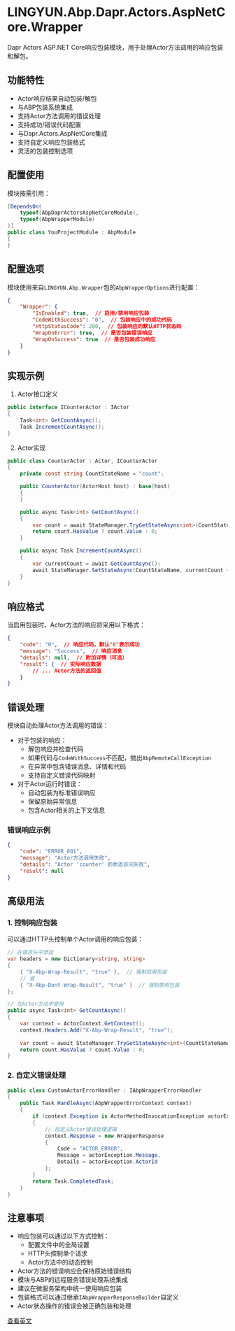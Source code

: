 # LINGYUN.Abp.Dapr.Actors.AspNetCore.Wrapper

Dapr Actors ASP.NET Core响应包装模块，用于处理Actor方法调用的响应包装和解包。

## 功能特性

* Actor响应结果自动包装/解包
* 与ABP包装系统集成
* 支持Actor方法调用的错误处理
* 支持成功/错误代码配置
* 与Dapr.Actors.AspNetCore集成
* 支持自定义响应包装格式
* 灵活的包装控制选项

## 配置使用

模块按需引用：

```csharp
[DependsOn(
    typeof(AbpDaprActorsAspNetCoreModule),
    typeof(AbpWrapperModule)
)]
public class YouProjectModule : AbpModule
{
}
```

## 配置选项

模块使用来自`LINGYUN.Abp.Wrapper`包的`AbpWrapperOptions`进行配置：

```json
{
    "Wrapper": {
        "IsEnabled": true,  // 启用/禁用响应包装
        "CodeWithSuccess": "0",  // 包装响应中的成功代码
        "HttpStatusCode": 200,  // 包装响应的默认HTTP状态码
        "WrapOnError": true,  // 是否包装错误响应
        "WrapOnSuccess": true  // 是否包装成功响应
    }
}
```

## 实现示例

1. Actor接口定义

```csharp
public interface ICounterActor : IActor
{
    Task<int> GetCountAsync();
    Task IncrementCountAsync();
}
```

2. Actor实现

```csharp
public class CounterActor : Actor, ICounterActor
{
    private const string CountStateName = "count";

    public CounterActor(ActorHost host) : base(host)
    {
    }

    public async Task<int> GetCountAsync()
    {
        var count = await StateManager.TryGetStateAsync<int>(CountStateName);
        return count.HasValue ? count.Value : 0;
    }

    public async Task IncrementCountAsync()
    {
        var currentCount = await GetCountAsync();
        await StateManager.SetStateAsync(CountStateName, currentCount + 1);
    }
}
```

## 响应格式

当启用包装时，Actor方法的响应将采用以下格式：

```json
{
    "code": "0",  // 响应代码，默认"0"表示成功
    "message": "Success",  // 响应消息
    "details": null,  // 附加详情（可选）
    "result": {  // 实际响应数据
        // ... Actor方法的返回值
    }
}
```

## 错误处理

模块自动处理Actor方法调用的错误：
* 对于包装的响应：
  * 解包响应并检查代码
  * 如果代码与`CodeWithSuccess`不匹配，抛出`AbpRemoteCallException`
  * 在异常中包含错误消息、详情和代码
  * 支持自定义错误代码映射
* 对于Actor运行时错误：
  * 自动包装为标准错误响应
  * 保留原始异常信息
  * 包含Actor相关的上下文信息

### 错误响应示例

```json
{
    "code": "ERROR_001",
    "message": "Actor方法调用失败",
    "details": "Actor 'counter' 的状态访问失败",
    "result": null
}
```

## 高级用法

### 1. 控制响应包装

可以通过HTTP头控制单个Actor调用的响应包装：

```csharp
// 在请求头中添加
var headers = new Dictionary<string, string>
{
    { "X-Abp-Wrap-Result", "true" },  // 强制启用包装
    // 或
    { "X-Abp-Dont-Wrap-Result", "true" }  // 强制禁用包装
};

// 在Actor方法中使用
public async Task<int> GetCountAsync()
{
    var context = ActorContext.GetContext();
    context.Headers.Add("X-Abp-Wrap-Result", "true");
    
    var count = await StateManager.TryGetStateAsync<int>(CountStateName);
    return count.HasValue ? count.Value : 0;
}
```

### 2. 自定义错误处理

```csharp
public class CustomActorErrorHandler : IAbpWrapperErrorHandler
{
    public Task HandleAsync(AbpWrapperErrorContext context)
    {
        if (context.Exception is ActorMethodInvocationException actorException)
        {
            // 自定义Actor错误处理逻辑
            context.Response = new WrapperResponse
            {
                Code = "ACTOR_ERROR",
                Message = actorException.Message,
                Details = actorException.ActorId
            };
        }
        return Task.CompletedTask;
    }
}
```

## 注意事项

* 响应包装可以通过以下方式控制：
  * 配置文件中的全局设置
  * HTTP头控制单个请求
  * Actor方法中的动态控制
* Actor方法的错误响应会保持原始错误结构
* 模块与ABP的远程服务错误处理系统集成
* 建议在微服务架构中统一使用响应包装
* 包装格式可以通过继承`IAbpWrapperResponseBuilder`自定义
* Actor状态操作的错误会被正确包装和处理

[查看英文](README.EN.md)

